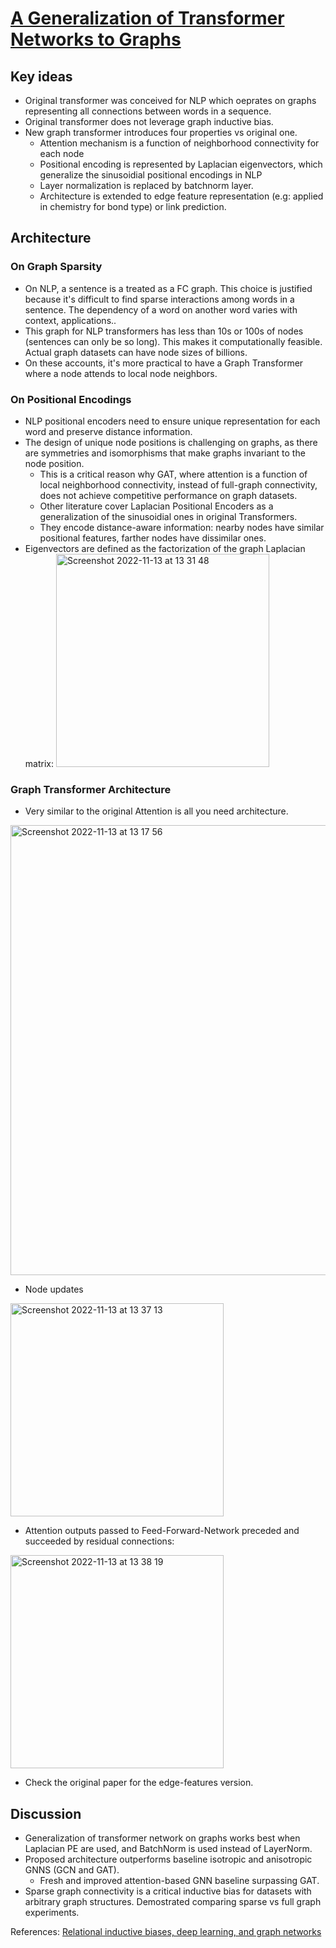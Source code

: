 # [A Generalization of Transformer Networks to Graphs](https://arxiv.org/pdf/2012.09699v2.pdf)

## Key ideas
* Original transformer was conceived for NLP which oeprates on graphs representing all connections between words in a sequence.
* Original transformer does not leverage graph inductive bias.
* New graph transformer introduces four properties vs original one. 
  * Attention mechanism is a function of neighborhood connectivity for each node
  * Positional encoding is represented by Laplacian eigenvectors, which generalize the sinusoidial positional encodings in NLP
  * Layer normalization is replaced by batchnorm layer.
  * Architecture is extended to edge feature representation (e.g: applied in chemistry for bond type) or link prediction.


## Architecture
### On Graph Sparsity
* On NLP, a sentence is a treated as a FC graph. This choice is justified because it's difficult to find sparse interactions among words in a sentence. The dependency of a word on another word varies with context, applications.. 
* This graph for NLP transformers has less than 10s or 100s of nodes (sentences can only be so long). This makes it computationally feasible. Actual graph datasets can have node sizes of billions.
* On these accounts, it's more practical to have a Graph Transformer where a node attends to local node neighbors. 

### On Positional Encodings
* NLP positional encoders need to ensure unique representation for each word and preserve distance information. 
* The design of unique node positions is challenging on graphs, as there are symmetries and isomorphisms that make graphs invariant to the node position.
  * This is a critical reason why GAT, where attention is a function of local neighborhood connectivity, instead of full-graph connectivity, does not achieve competitive performance on graph datasets. 
  * Other literature cover Laplacian Positional Encoders as a generalization of the sinusoidial ones in original Transformers. 
  * They encode distance-aware information: nearby nodes have similar positional features, farther nodes have dissimilar ones.
* Eigenvectors are defined as the factorization of the graph Laplacian matrix:
  <img width="341" alt="Screenshot 2022-11-13 at 13 31 48" src="https://user-images.githubusercontent.com/598891/201524349-db2dcef2-4022-4224-b295-b8ff89b5eab5.png">

### Graph Transformer Architecture
* Very similar to the original Attention is all you need architecture.
<img width="720" alt="Screenshot 2022-11-13 at 13 17 56" src="https://user-images.githubusercontent.com/598891/201523676-1a1195c7-290d-4cb7-95d7-7cce3626f15d.png">

* Node updates
<img width="341" alt="Screenshot 2022-11-13 at 13 37 13" src="https://user-images.githubusercontent.com/598891/201524619-135340b4-50a8-4517-b039-2c28116fdf6e.png">

* Attention outputs passed to Feed-Forward-Network preceded and succeeded by residual connections:
<img width="341" alt="Screenshot 2022-11-13 at 13 38 19" src="https://user-images.githubusercontent.com/598891/201524676-ab87a4c9-e30a-4e3c-b48e-7ed16902b4a5.png">

* Check the original paper for the edge-features version. 

## Discussion
* Generalization of transformer network on graphs works best when Laplacian PE are used, and BatchNorm is used instead of LayerNorm.
* Proposed architecture outperforms baseline isotropic and anisotropic GNNS (GCN and GAT).
  *  Fresh and improved attention-based GNN baseline surpassing GAT.
* Sparse graph connectivity is a critical inductive bias for datasets with arbitrary graph structures. Demostrated comparing sparse vs full graph experiments. 

References:
[Relational inductive biases, deep learning, and graph networks](https://arxiv.org/pdf/1806.01261.pdf)
